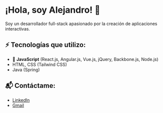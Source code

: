 # ¡Hola, soy Alejandro! 👋

Soy un desarrollador full-stack apasionado por la creación de aplicaciones interactivas. 

## ⚡ Tecnologías que utilizo:
- :book: **JavaScript** (React.js, Angular.js, Vue.js, jQuery, Backbone.js, Node.js)
- HTML, CSS (Tailwind CSS)
- Java (Spring)


## 📬 Contáctame:
- [LinkedIn](https://www.linkedin.com/in/alejandro-l-6a410b247/)
- [Gmail](extremera.dev@gmail.com)

  
